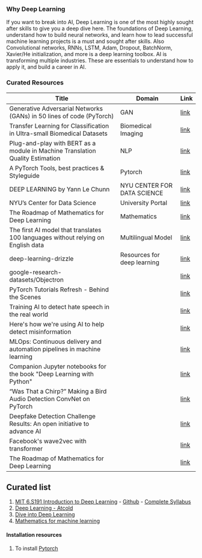 ### Why Deep Learning
If you want to break into AI, Deep Learning is one of the most highly sought after skills to give you a deep dive here. The foundations of Deep Learning, understand how to build neural networks, and learn how to lead successful machine learning projects is a must and sought after skills. Also Convolutional networks, RNNs, LSTM, Adam, Dropout, BatchNorm, Xavier/He initialization, and more is a deep learning toolbox. AI is transforming multiple industries. These are essentials to understand how to apply it, and build a career in AI.

### Curated Resources
| Title | Domain | Link|
|-|-|-|
| Generative Adversarial Networks (GANs) in 50 lines of code (PyTorch) | GAN | [link](https://medium.com/@devnag/generative-adversarial-networks-gans-in-50-lines-of-code-pytorch-e81b79659e3f) |
| Transfer Learning for Classification in Ultra-small Biomedical Datasets | Biomedical Imaging | [link](https://gab41.lab41.org/transfer-learning-for-classification-in-ultra-small-biomedical-datasets-2d332ae87bfb) | 
| Plug-and-play with BERT as a module in Machine Translation Quality Estimation | NLP | [link](https://gab41.lab41.org/plug-and-play-with-bert-as-a-module-in-machine-translation-quality-estimation-6bb004171584) |
| A PyTorch Tools, best practices & Styleguide | Pytorch | [link](https://github.com/IgorSusmelj/pytorch-styleguide) |
| DEEP LEARNING by Yann Le Chunn | NYU CENTER FOR DATA SCIENCE | [link](https://atcold.github.io/pytorch-Deep-Learning/) | 
| NYU’s Center for Data Science | University Portal | [link](https://cds.nyu.edu/) |
| The Roadmap of Mathematics for Deep Learning | Mathematics | [link](https://towardsdatascience.com/the-roadmap-of-mathematics-for-deep-learning-357b3db8569b) |
| The first AI model that translates 100 languages without relying on English data | Multilingual Model | [link](https://ai.facebook.com/blog/introducing-many-to-many-multilingual-machine-translation/) |
| deep-learning-drizzle | Resources for deep learning | [link](https://github.com/kmario23/deep-learning-drizzle) |
| google-research-datasets/Objectron | | [link](https://github.com/google-research-datasets/Objectron/) |
| PyTorch Tutorials Refresh - Behind the Scenes | | [link](https://developers.facebook.com/blog/post/2020/10/07/pytorch-tutorials-refresh-behind-the-scenes/) |
| Training AI to detect hate speech in the real world | | [link](https://ai.facebook.com/blog/training-ai-to-detect-hate-speech-in-the-real-world) |
| Here's how we're using AI to help detect misinformation | | [link](https://ai.facebook.com/blog/heres-how-were-using-ai-to-help-detect-misinformation) |
| MLOps: Continuous delivery and automation pipelines in machine learning | | [link](https://cloud.google.com/solutions/machine-learning/mlops-continuous-delivery-and-automation-pipelines-in-machine-learning) |
| Companion Jupyter notebooks for the book "Deep Learning with Python" | | [link](https://github.com/fchollet/deep-learning-with-python-notebooks) |
| “Was That a Chirp?” Making a Bird Audio Detection ConvNet on PyTorch | | [link](https://towardsdatascience.com/was-that-a-chirp-making-a-bird-audio-detection-convnet-on-pytorch-88400450bb19) |
| Deepfake Detection Challenge Results: An open initiative to advance AI | | [link](https://ai.facebook.com/blog/deepfake-detection-challenge-results-an-open-initiative-to-advance-ai) |
| Facebook's wave2vec with transformer | | [link](https://huggingface.co/facebook/wav2vec2-base-960h) |
| The Roadmap of Mathematics for Deep Learning | | [link](https://towardsdatascience.com/the-roadmap-of-mathematics-for-deep-learning-357b3db8569b) |


## Curated list
1. [MIT 6.S191 Introduction to Deep Learning](http://introtodeeplearning.com/) - [Github](https://github.com/aamini/introtodeeplearning) - [Complete Syllabus](https://docs.google.com/document/d/1p1zAcNlogBCQFDXnSntwHFQ06pwmzewXpiQns-KfOd8/edit?usp=sharing)
2. [Deep Learning - Atcold](https://atcold.github.io/pytorch-Deep-Learning/)
3. [Dive into Deep Learning](https://d2l.ai/)
4. [Mathematics for machine learning](https://mml-book.github.io/)

#### Installation resources
1. To install [Pytorch](https://deeplizard.com/learn/video/UWlFM0R_x6I) 
